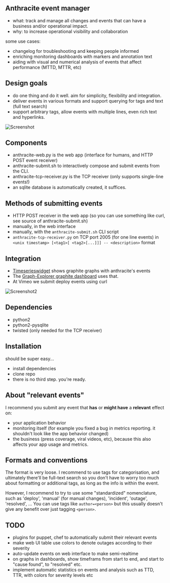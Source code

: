 ## Anthracite event manager ##

* what: track and manage all changes and events that can have a business and/or operational impact.
* why: to increase operational visibility and collaboration

some use cases:

* changelog for troubleshooting and keeping people informed
* enriching monitoring dashboards with markers and annotation text
* aiding with visual and numerical analysis of events that affect performance (MTTD, MTTR, etc)

## Design goals ##

* do one thing and do it well.  aim for simplicity, flexibility and integration.
* deliver events in various formats and support querying for tags and text (full text search)
* support arbitrary tags, allow events with multiple lines, even rich text and hyperlinks.

![Screenshot](https://raw.github.com/Dieterbe/anthracite/master/screenshots/screenshot.png)

## Components ##

* anthracite-web.py is the web app (interface for humans, and HTTP POST event receiver)
* anthracite-submit.sh to interactively compose and submit events from the CLI.
* anthracite-tcp-receiver.py is the TCP receiver (only supports single-line events!)
* an sqlite database is automatically created, it suffices.


## Methods of submitting events ##

* HTTP POST receiver in the web app (so you can use something like curl, see source of anthracite-submit.sh)
* manually, in the web interface
* manually, with the `anthracite-submit.sh` CLI script
* `anthracite-tcp-receiver.py` on TCP port 2005 (for one line events) in `<unix timestamp> [<tag1>[ <tag2>[...]]] -- <description>` format


## Integration ##

* [Timeserieswidget](https://github.com/Dieterbe/timeserieswidget) shows graphite graphs with anthracite's events
* The [Graph-Explorer graphite dashboard](https://github.com/Dieterbe/graph-explorer) uses that.
* At Vimeo we submit deploy events using curl

![Screenshot2](https://raw.github.com/Dieterbe/anthracite/master/screenshots/flot-annotated-event.png)

## Dependencies ##

* python2
* python2-pysqlite
* twisted (only needed for the TCP receiver)


## Installation ##

should be super easy...

* install dependencies
* clone repo
* there is no third step. you're ready.


## About "relevant events" ##

I recommend you submit any event that **has** or **might have** a **relevant** effect on:
* your application behavior
* monitoring itself (for example you fixed a bug in metrics reporting. it shouldn't look like the app behavior changed)
* the business (press coverage, viral videos, etc), because this also affects your app usage and metrics.


## Formats and conventions ##

The format is very loose.  I recommend to use tags for categorisation, and ultimately there'll be full-text search so you don't have to worry too much
about formatting or additional tags, as long as the info is within the event.

However, I recommend to try to use some "standardized" nomenclature, such as 'deploy', 'manual' (for manual changes), 'incident', 'outage', 'resolved', ...
You can use tags like `author=<person>` but this usually doesn't give any benefit over just tagging `<person>`.


## TODO ##

* plugins for puppet, chef to automatically submit their relevant events
* make web UI table use colors to denote outages according to their severity
* auto-update events on web interface to make semi-realtime
* on graphs in dashboards, show timeframs from start to end, and start to "cause found", to "resolved" etc.
* implement automatic statistics on events and analysis such as TTD, TTR, with colors for severity levels etc

